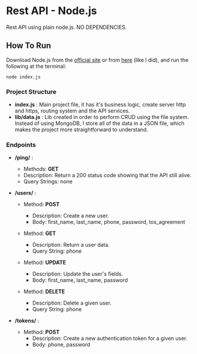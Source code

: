# Rest API - Node.js
Rest API using plain node.js. NO DEPENDENCIES.

## How To Run
Download Node.js from the [official  site](https://nodejs.org/en/download/) or from [here](https://github.com/creationix/nvm) (like I did), and run the following at the terminal:

```
node index.js
```
### Project Structure
 * **index.js** : Main project file, it has it's business logic, create server http and https, routing system and the API services.
 * **lib/data.js** : Lib created in order to perform CRUD using the file system. Instead of using MongoDB, I store all of the data in a JSON file, which makes the project more straightforward to understand.
 
### Endpoints 
 - **/ping/** : 
    - Methods: **GET**
    - Description: Return a 200 status code showing that the API still alive.
    - Query Strings: none

 - **/users/** : 
    - Method: **POST**
      - Description: Create a new user.
      - Body: first_name, last_name, phone, password, tos_agreement

    - Method: **GET**
      - Description: Return a user data.
      - Query String: phone

    - Method: **UPDATE**
      - Description: Update the user's fields.
      - Body: first_name, last_name, password

    - Method: **DELETE**
      - Description: Delete a given user.
      - Query String: phone

 - **/tokens/** : 
    - Method: **POST**
      - Description: Create a new authentication token for a given user.
      - Body: phone, password



